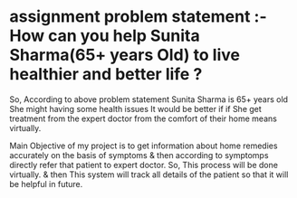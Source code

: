 # assignment problem statement :- How can you help Sunita Sharma(65+ years Old) to live healthier and better life ?
So, According to above problem statement Sunita Sharma is 65+ years old She might having some health issues It would be better if if She get treatment from the expert doctor from the comfort of their home means virtually. 

Main Objective of my project is to get information about home remedies accurately on the basis of symptoms & then according to symptomps directly refer that patient  to expert doctor. So, This process will be done virtually. & then This system will track all details of the patient so that it will be helpful in future.
